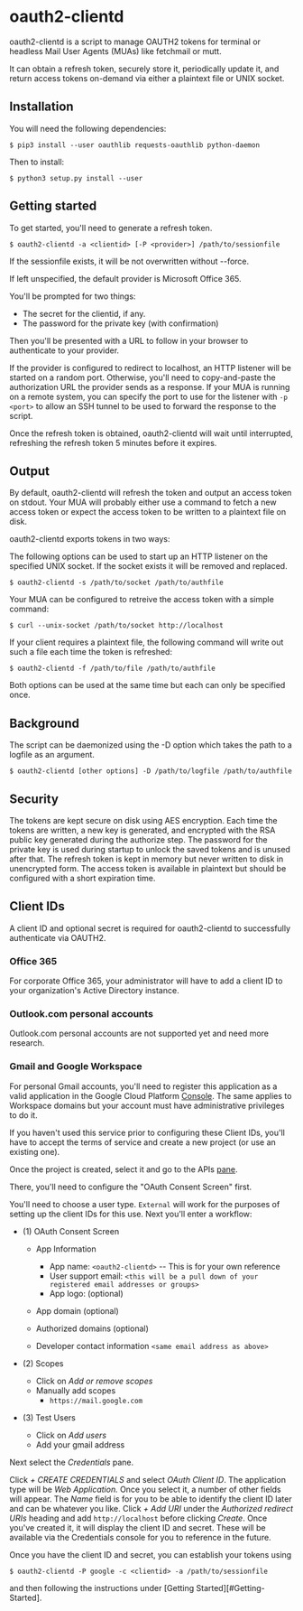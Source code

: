 # oauth2-clientd

oauth2-clientd is a script to manage OAUTH2 tokens for terminal or
headless Mail User Agents (MUAs) like fetchmail or mutt.

It can obtain a refresh token, securely store it, periodically update it,
and return access tokens on-demand via either a plaintext file or UNIX socket.

## Installation

You will need the following dependencies:

    $ pip3 install --user oauthlib requests-oauthlib python-daemon


Then to install:

    $ python3 setup.py install --user


## Getting started

To get started, you'll need to generate a refresh token.

    $ oauth2-clientd -a <clientid> [-P <provider>] /path/to/sessionfile


If the sessionfile exists, it will be not overwritten without --force.

If left unspecified, the default provider is Microsoft Office 365.

You'll be prompted for two things:
- The secret for the clientid, if any.
- The password for the private key (with confirmation)

Then you'll be presented with a URL to follow in your browser to authenticate
to your provider.

If the provider is configured to redirect to localhost, an HTTP listener
will be started on a random port.  Otherwise, you'll need to copy-and-paste
the authorization URL the provider sends as a response.  If your MUA is
running on a remote system, you can specify the port to use for the listener
with `-p <port>` to allow an SSH tunnel to be used to forward the response
to the script.

Once the refresh token is obtained, oauth2-clientd will wait until
interrupted, refreshing the refresh token 5 minutes before it expires.

## Output

By default, oauth2-clientd will refresh the token and output an access
token on stdout.  Your MUA will probably either use a command to fetch a
new access token or expect the access token to be written to a plaintext
file on disk.

oauth2-clientd exports tokens in two ways:

The following options can be used to start up an HTTP listener on the specified
UNIX socket.  If the socket exists it will be removed and replaced.

    $ oauth2-clientd -s /path/to/socket /path/to/authfile


Your MUA can be configured to retreive the access token with a simple command:

    $ curl --unix-socket /path/to/socket http://localhost


If your client requires a plaintext file, the following command will write out
such a file each time the token is refreshed:

    $ oauth2-clientd -f /path/to/file /path/to/authfile


Both options can be used at the same time but each can only be specified once.

## Background

The script can be daemonized using the -D option which takes the path
to a logfile as an argument.

    $ oauth2-clientd [other options] -D /path/to/logfile /path/to/authfile


## Security

The tokens are kept secure on disk using AES encryption.  Each time the
tokens are written, a new key is generated, and encrypted with the RSA
public key generated during the authorize step.  The password for the private
key is used during startup to unlock the saved tokens and is unused after
that.  The refresh token is kept in memory but never written to disk in
unencrypted form.  The access token is available in plaintext but should
be configured with a short expiration time.

## Client IDs

A client ID and optional secret is required for oauth2-clientd to
successfully authenticate via OAUTH2.

### Office 365

For corporate Office 365, your administrator will have to add a client ID
to your organization's Active Directory instance.

### Outlook.com personal accounts

Outlook.com personal accounts are not supported yet and need more research.

### Gmail and Google Workspace

For personal Gmail accounts, you'll need to register this application
as a valid application in the Google Cloud Platform [Console](https://console.cloud.google.com/apis/credentials).  The same applies to Workspace domains
but your account must have administrative privileges to do it.

If you haven't used this service prior to configuring these Client IDs, you'll
have to accept the terms of service and create a new project (or use an
existing one).

Once the project is created, select it and go to the APIs [pane](https://console.cloud.google.com/apis).

There, you'll need to configure the "OAuth Consent Screen" first.

You'll need to choose a user type. `External` will work for the purposes
of setting up the client IDs for this use.  Next you'll enter a workflow:

- (1) OAuth Consent Screen
  - App Information
    -  App name: `<oauth2-clientd>` -- This is for your own reference
    -  User support email: `<this will be a pull down of your registered email addresses or groups>`
    -  App logo: (optional)

  - App domain (optional)
  - Authorized domains (optional)
  - Developer contact information `<same email address as above>`

- (2) Scopes
  - Click on _Add or remove scopes_
  - Manually add scopes
    - `https://mail.google.com`

- (3) Test Users
  - Click on _Add users_
  - Add your gmail address


Next select the _Credentials_ pane.

Click _+ CREATE CREDENTIALS_ and select _OAuth Client ID_.  The
application type will be _Web Application._  Once you select it, a number
of other fields will appear.  The _Name_ field is for you to be able to
identify the client ID later and can be whatever you like.  Click
_+ Add URI_ under the _Authorized redirect URIs_ heading and add
`http://localhost` before clicking _Create_.  Once you've created it,
it will display the client ID and secret.  These will be available via
the Credentials console for you to reference in the future.

Once you have the client ID and secret, you can establish your tokens using

    $ oauth2-clientd -P google -c <clientid> -a /path/to/sessionfile

and then following the instructions under [Getting Started][#Getting-Started].
